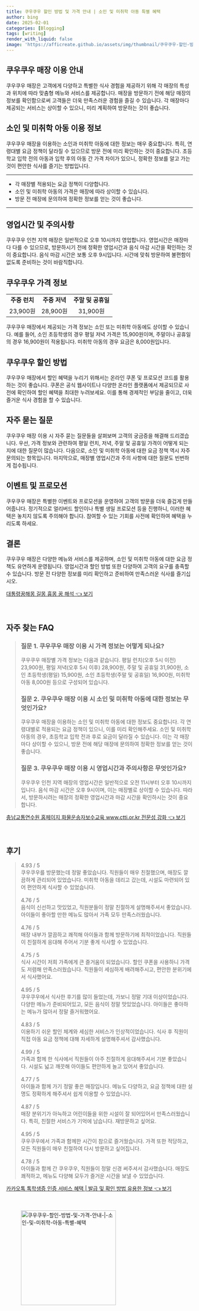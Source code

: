 ```yaml
---
title: 쿠우쿠우 할인 방법 및 가격 안내 | 소인 및 미취학 아동 특별 혜택
author: bing
date: 2025-02-01
categories: [Blogging]
tags: [writing]
render_with_liquid: false
image: 'https://afficreate.github.io/assets/img/thumbnail/쿠우쿠우-할인-방법-및-가격-안내-|-소인-및-미취학-아동-특별-혜택.webp'
---
```



<h2 id='쿠우쿠우_매장_이용_안내'>쿠우쿠우 매장 이용 안내</h2>

<p>쿠우쿠우 매장은 고객에게 다양하고 특별한 식사 경험을 제공하기 위해 각 매장의 특성과 위치에 따라 맞춤형 메뉴와 서비스를 제공합니다. 매장을 방문하기 전에 해당 매장의 정보를 확인함으로써 고객들은 더욱 만족스러운 경험을 즐길 수 있습니다. 각 매장마다 제공되는 서비스는 상이할 수 있으니, 미리 계획하여 방문하는 것이 좋습니다.</p>

<h2 id='소인_및_미취학_아동_이용_정보'>소인 및 미취학 아동 이용 정보</h2>

<p>쿠우쿠우 매장을 이용하는 소인과 미취학 아동에 대한 정보는 매우 중요합니다. 특히, 연령대별 요금 정책이 달라질 수 있으므로 방문 전에 미리 확인하는 것이 중요합니다. 초등학교 입학 전의 아동과 입학 후의 아동 간 가격 차이가 있으니, 정확한 정보를 알고 가는 것이 편안한 식사를 즐기는 방법입니다.</p>

<hr />

<ul>
    <li>각 매장별 적용되는 요금 정책이 다양합니다.</li>
    <li>소인 및 미취학 아동의 가격은 매장에 따라 상이할 수 있습니다.</li>
    <li>방문 전 매장에 문의하여 정확한 정보를 얻는 것이 좋습니다.</li>
</ul>

<hr />

<h2 id='영업시간_및_주의사항'>영업시간 및 주의사항</h2>

<p>쿠우쿠우 인천 지역 매장은 일반적으로 오후 10시까지 영업합니다. 영업시간은 매장마다 다를 수 있으므로, 방문하시기 전에 정확한 영업시간과 음식 마감 시간을 확인하는 것이 중요합니다. 음식 마감 시간은 보통 오후 9시입니다. 시간에 맞춰 방문하여 불편함이 없도록 준비하는 것이 바람직합니다.</p>

<h2 id='쿠우쿠우_가격_정보'>쿠우쿠우 가격 정보</h2>

<table>
    <tr>
        <td style="text-align: center; height: 17px;"><b>주중 런치</b></td>
        <td style="text-align: center; height: 17px;"><b>주중 저녁</b></td>
        <td style="text-align: center; height: 17px;"><b>주말 및 공휴일</b></td>
    </tr>
    <tr>
        <td style="text-align: center; height: 17px;">23,900원</td>
        <td style="text-align: center; height: 17px;">28,900원</td>
        <td style="text-align: center; height: 17px;">31,900원</td>
    </tr>
</table>

<p>쿠우쿠우 매장에서 제공되는 가격 정보는 소인 또는 미취학 아동에도 상이할 수 있습니다. 예를 들어, 소인 초등학생의 경우 평일 저녁 가격은 15,900원이며, 주말이나 공휴일의 경우 16,900원이 적용됩니다. 미취학 아동의 경우 요금은 8,000원입니다.</p>

<h2 id='쿠우쿠우_할인_방법'>쿠우쿠우 할인 방법</h2>

<p>쿠우쿠우 매장에서 할인 혜택을 누리기 위해서는 온라인 쿠폰 및 프로모션 코드를 활용하는 것이 좋습니다. 쿠폰은 공식 웹사이트나 다양한 온라인 플랫폼에서 제공되므로 사전에 확인하여 할인 혜택을 최대한 누려보세요. 이를 통해 경제적인 부담을 줄이고, 더욱 즐거운 식사 경험을 할 수 있습니다.</p>

<h2 id='자주_묻는_질문'>자주 묻는 질문</h2>

<p>쿠우쿠우 매장 이용 시 자주 묻는 질문들을 살펴보며 고객의 궁금증을 해결해 드리겠습니다. 우선, 가격 정보와 관련하여 평일 런치, 저녁, 주말 및 공휴일 가격이 어떻게 되는지에 대한 질문이 많습니다. 다음으로, 소인 및 미취학 아동에 대한 요금 정책 역시 자주 문의되는 항목입니다. 마지막으로, 매장별 영업시간과 주의 사항에 대한 질문도 빈번하게 접수됩니다.</p>

<h2 id='이벤트_및_프로모션'>이벤트 및 프로모션</h2>

<p>쿠우쿠우 매장은 특별한 이벤트와 프로모션을 운영하여 고객의 방문을 더욱 즐겁게 만들어줍니다. 정기적으로 얼리버드 할인이나 특별 생일 프로모션 등을 진행하니, 이러한 혜택은 놓치지 않도록 주의해야 합니다. 참여할 수 있는 기회를 사전에 확인하여 혜택을 누리도록 하세요.</p>

<h2 id='결론'>결론</h2>

<p>쿠우쿠우 매장은 다양한 메뉴와 서비스를 제공하며, 소인 및 미취학 아동에 대한 요금 정책도 유연하게 운영됩니다. 영업시간과 할인 방법 또한 다양하여 고객의 요구를 충족할 수 있습니다. 방문 전 다양한 정보를 미리 확인하고 준비하여 만족스러운 식사를 즐기십시오.</p>


<p><a class="click-button" title="대통령꿈해몽 길몽 흉몽 꿈 해석" href="https://afficreate.github.io/posts/%EB%8C%80%ED%86%B5%EB%A0%B9%EA%BF%88%ED%95%B4%EB%AA%BD-%EA%B8%B8%EB%AA%BD-%ED%9D%89%EB%AA%BD-%EA%BF%88-%ED%95%B4%EC%84%9D/" rel="dofollow">대통령꿈해몽 길몽 흉몽 꿈 해석 👈 보기</a></p><br>
<h2 id='자주_찾는_FAQ'>자주 찾는 FAQ</h2>
<div itemscope="" itemtype="https://schema.org/FAQPage"> 
<blockquote> 
<div itemscope="" itemprop="mainEntity" itemtype="https://schema.org/Question"> 
<h3 itemprop="name">질문 1. 쿠우쿠우 매장 이용 시 가격 정보는 어떻게 되나요?</h3> 
<div itemscope="" itemprop="acceptedAnswer" itemtype="https://schema.org/Answer"> 
<span itemprop="text"> 
<p>쿠우쿠우 매장별 가격 정보는 다음과 같습니다. 평일 런치(오후 5시 이전) 23,900원, 평일 저녁(오후 5시 이후) 28,900원, 주말 및 공휴일 31,900원, 소인 초등학생(평일) 15,900원, 소인 초등학생(주말 및 공휴일) 16,900원, 미취학 아동 8,000원 등으로 구성되어 있습니다.</p> 
</span> 
</div> 
</div> 
<div itemscope="" itemprop="mainEntity" itemtype="https://schema.org/Question"> 
<h3 itemprop="name">질문 2. 쿠우쿠우 매장 이용 시 소인 및 미취학 아동에 대한 정보는 무엇인가요?</h3> 
<div itemscope="" itemprop="acceptedAnswer" itemtype="https://schema.org/Answer"> 
<span itemprop="text"> 
<p>쿠우쿠우 매장을 이용하는 소인 및 미취학 아동에 대한 정보도 중요합니다. 각 연령대별로 적용되는 요금 정책이 있으니, 이를 미리 확인해주세요. 소인 및 미취학 아동의 경우, 초등학교 입학 전과 후로 요금이 달라질 수 있습니다. 이는 각 매장마다 상이할 수 있으니, 방문 전에 해당 매장에 문의하여 정확한 정보를 얻는 것이 좋습니다.</p> 
</span> 
</div> 
</div> 
<div itemscope="" itemprop="mainEntity" itemtype="https://schema.org/Question"> 
<h3 itemprop="name">질문 3. 쿠우쿠우 매장 이용 시 영업시간과 주의사항은 무엇인가요?</h3> 
<div itemscope="" itemprop="acceptedAnswer" itemtype="https://schema.org/Answer"> 
<span itemprop="text"> 
<p>쿠우쿠우 인천 지역 매장의 영업시간은 일반적으로 오전 11시부터 오후 10시까지입니다. 음식 마감 시간은 오후 9시이며, 이는 매장별로 상이할 수 있습니다. 따라서, 방문하시려는 매장의 정확한 영업시간과 마감 시간을 확인하시는 것이 중요합니다.</p> 
</span> 
</div> 
</div> 
</blockquote> 
</div>
<p><a class="click-button" title="충남교통연수원 홈페이지 화물운송자보수교육 www.ctti.or.kr 전문성 강화" href="https://afficreate.github.io/posts/%EC%B6%A9%EB%82%A8%EA%B5%90%ED%86%B5%EC%97%B0%EC%88%98%EC%9B%90-%ED%99%88%ED%8E%98%EC%9D%B4%EC%A7%80-%ED%99%94%EB%AC%BC%EC%9A%B4%EC%86%A1%EC%9E%90%EB%B3%B4%EC%88%98%EA%B5%90%EC%9C%A1-www.ctti.or.kr-%EC%A0%84%EB%AC%B8%EC%84%B1-%EA%B0%95%ED%99%94/" rel="dofollow">충남교통연수원 홈페이지 화물운송자보수교육 www.ctti.or.kr 전문성 강화 👈 보기</a></p><br>
<h2 id='후기'>후기</h2>
<div itemscope itemtype="https://schema.org/Product">
  <blockquote>
  <div itemprop="review" itemscope itemtype="https://schema.org/Review">
      <div itemprop="reviewRating" itemscope itemtype="https://schema.org/Rating"> <span itemprop="ratingValue">4.93</span> / <span itemprop="bestRating">5</span> </div>
      <span itemprop="reviewBody">쿠우쿠우를 방문했는데 정말 좋았습니다. 직원들이 매우 친절했으며, 매장도 깔끔하게 관리되어 있었습니다. 미취학 아동을 데리고 갔는데, 시설도 마련되어 있어 편안하게 식사할 수 있었습니다.</span>
  </div>
  <br>
  <div itemprop="review" itemscope itemtype="https://schema.org/Review">
      <div itemprop="reviewRating" itemscope itemtype="https://schema.org/Rating"> <span itemprop="ratingValue">4.76</span> / <span itemprop="bestRating">5</span> </div>
      <span itemprop="reviewBody">음식이 신선하고 맛있었고, 직원분들이 정말 친절하게 설명해주셔서 좋았습니다. 아이들이 좋아할 만한 메뉴도 많아서 가족 모두 만족스러웠습니다.</span>
  </div>
  <br>
  <div itemprop="review" itemscope itemtype="https://schema.org/Review">
      <div itemprop="reviewRating" itemscope itemtype="https://schema.org/Rating"> <span itemprop="ratingValue">4.76</span> / <span itemprop="bestRating">5</span> </div>
      <span itemprop="reviewBody">매장 내부가 깔끔하고 쾌적해 아이들과 함께 방문하기에 최적이었습니다. 직원들이 친절하게 응대해 주어서 기분 좋게 식사할 수 있었습니다.</span>
  </div>
  <br>
  <div itemprop="review" itemscope itemtype="https://schema.org/Review">
      <div itemprop="reviewRating" itemscope itemtype="https://schema.org/Rating"> <span itemprop="ratingValue">4.75</span> / <span itemprop="bestRating">5</span> </div>
      <span itemprop="reviewBody">식사 시간이 저희 가족에게 큰 즐거움이 되었습니다. 할인 쿠폰을 사용하니 가격도 저렴해 만족스러웠습니다. 직원들이 세심하게 배려해주시고, 편안한 분위기에서 식사했어요.</span>
  </div>
  <br>
  <div itemprop="review" itemscope itemtype="https://schema.org/Review">
      <div itemprop="reviewRating" itemscope itemtype="https://schema.org/Rating"> <span itemprop="ratingValue">4.95</span> / <span itemprop="bestRating">5</span> </div>
      <span itemprop="reviewBody">쿠우쿠우에서 식사한 후기를 많이 들었는데, 가보니 정말 기대 이상이었습니다. 다양한 메뉴가 준비되어있고, 모든 음식이 정말 맛있었습니다. 아이들은 좋아하는 메뉴가 많아서 정말 즐거워했어요.</span>
  </div>
  <br>
  <div itemprop="review" itemscope itemtype="https://schema.org/Review">
      <div itemprop="reviewRating" itemscope itemtype="schema.org/Rating"> <span itemprop="ratingValue">4.83</span> / <span itemprop="bestRating">5</span> </div>
      <span itemprop="reviewBody">이용하기 쉬운 할인 체계와 세심한 서비스가 인상적이었습니다. 식사 후 직원이 직접 아동 요금 정책에 대해 자세하게 설명해주셔서 감사했습니다.</span>
  </div>
  <br>
  <div itemprop="review" itemscope itemtype="https://schema.org/Review">
      <div itemprop="reviewRating" itemscope itemtype="https://schema.org/Rating"> <span itemprop="ratingValue">4.99</span> / <span itemprop="bestRating">5</span> </div>
      <span itemprop="reviewBody">가족과 함께 한 식사에서 직원들이 아주 친절하게 응대해주셔서 기분 좋았습니다. 시설도 넓고 깨끗해 아이들도 편안하게 놀고 있어서 좋았습니다.</span>
  </div>
  <br>
  <div itemprop="review" itemscope itemtype="https://schema.org/Review">
      <div itemprop="reviewRating" itemscope itemtype="schema.org/Rating"> <span itemprop="ratingValue">4.77</span> / <span itemprop="bestRating">5</span> </div>
      <span itemprop="reviewBody">아이들과 함께 가기 정말 좋은 매장입니다. 메뉴도 다양하고, 요금 정책에 대한 설명도 정확하게 해주셔서 쉽게 이용할 수 있었습니다.</span>
  </div>
  <br>
  <div itemprop="review" itemscope itemtype="https://schema.org/Review">
      <div itemprop="reviewRating" itemscope itemtype="schema.org/Rating"> <span itemprop="ratingValue">4.87</span> / <span itemprop="bestRating">5</span> </div>
      <span itemprop="reviewBody">매장 분위기가 아늑하고 어린이들을 위한 시설이 잘 되어있어서 만족스러웠습니다. 특히, 친절한 서비스가 기억에 남습니다. 재방문하고 싶어요.</span>
  </div>
  <br>
  <div itemprop="review" itemscope itemtype="https://schema.org/Review">
      <div itemprop="reviewRating" itemscope itemtype="schema.org/Rating"> <span itemprop="ratingValue">4.95</span> / <span itemprop="bestRating">5</span> </div>
      <span itemprop="reviewBody">쿠우쿠우에서 가족과 함께한 시간이 참으로 즐거웠습니다. 가격 또한 적당하고, 모든 직원들이 매우 친절하여 다시 방문하고 싶어집니다.</span>
  </div>
  <br>
  <div itemprop="review" itemscope itemtype="https://schema.org/Review">
      <div itemprop="reviewRating" itemscope itemtype="https://schema.org/Rating"> <span itemprop="ratingValue">4.78</span> / <span itemprop="bestRating">5</span> </div>
      <span itemprop="reviewBody">아이들과 함께 간 쿠우쿠우, 직원들이 정말 신경 써주셔서 감사했습니다. 매장도 쾌적하고, 메뉴도 다양해 모두가 즐거운 시간을 보낼 수 있었습니다.</span>
  </div>
  </blockquote>
</div>
<p><a class="click-button" title="카카오톡 톡학생증 인증 서비스 혜택 | 발급 및 확인 방법 유용한 정보" href="https://afficreate.github.io/posts/%EC%B9%B4%EC%B9%B4%EC%98%A4%ED%86%A1-%ED%86%A1%ED%95%99%EC%83%9D%EC%A6%9D-%EC%9D%B8%EC%A6%9D-%EC%84%9C%EB%B9%84%EC%8A%A4-%ED%98%9C%ED%83%9D-%EB%B0%9C%EA%B8%89-%EB%B0%8F-%ED%99%95%EC%9D%B8-%EB%B0%A9%EB%B2%95-%EC%9C%A0%EC%9A%A9%ED%95%9C-%EC%A0%95%EB%B3%B4/" rel="dofollow">카카오톡 톡학생증 인증 서비스 혜택 | 발급 및 확인 방법 유용한 정보 👈 보기</a></p><br>
<figure class="image"><img src="https://afficreate.github.io/assets/img/thumbnail/쿠우쿠우-할인-방법-및-가격-안내-|-소인-및-미취학-아동-특별-혜택.webp" alt="쿠우쿠우-할인-방법-및-가격-안내-|-소인-및-미취학-아동-특별-혜택" width="256" height="256"></figure>